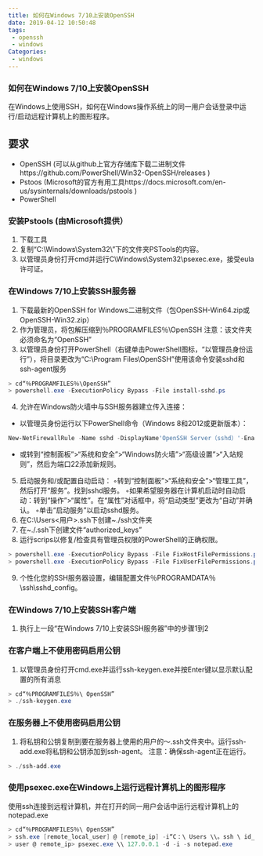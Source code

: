 ```yaml
---
title: 如何在Windows 7/10上安装OpenSSH
date: 2019-04-12 10:50:48
tags:
 - openssh
 - windows
Categories: 
 - windows
---
```


### 如何在Windows 7/10上安装OpenSSH

在Windows上使用SSH，如何在Windows操作系统上的同一用户会话登录中运行/启动远程计算机上的图形程序。

## 要求
- OpenSSH (可以从github上官方存储库下载二进制文件https://github.com/PowerShell/Win32-OpenSSH/releases )
- Pstoos (Microsoft的官方有用工具https://docs.microsoft.com/en-us/sysinternals/downloads/pstools )
- PowerShell

### 安装Pstools (由Microsoft提供）
1. 下载工具
2. 复制“C:\Windows\System32\”下的文件夹PSTools的内容。
3. 以管理员身份打开cmd并运行C\Windows\System32\psexec.exe，接受eula许可证。

### 在Windows 7/10上安装SSH服务器
1. 下载最新的OpenSSH for Windows二进制文件（包OpenSSH-Win64.zip或OpenSSH-Win32.zip）
2. 作为管理员，将包解压缩到％PROGRAMFILES％\OpenSSH 
   注意：该文件夹必须命名为“OpenSSH”
3. 以管理员身份打开PowerShell（右键单击PowerShell图标，“以管理员身份运行”），将目录更改为“C:\Program Files\OpenSSH”使用该命令安装sshd和ssh-agent服务

``` powershell
> cd“％PROGRAMFILES％\OpenSSH”
> powershell.exe -ExecutionPolicy Bypass -File install-sshd.ps
```
4. 允许在Windows防火墙中与SSH服务器建立传入连接：
- 以管理员身份运行以下PowerShell命令（Windows 8和2012或更新版本）：
```powershell
New-NetFirewallRule -Name sshd -DisplayName'OpenSSH Server（sshd）'-Enabled True -Direction Inbound -Protocol TCP -Action Allow -LocalPort 22

```
- 或转到“控制面板”>“系统和安全”>“Windows防火墙”>“高级设置”>“入站规则”，然后为端口22添加新规则。
5. 启动服务和/或配置自动启动：
◦转到“控制面板”>“系统和安全”>“管理工具”，然后打开“服务”。找到sshd服务。
◦如果希望服务器在计算机启动时自动启动：转到“操作”>“属性”。在“属性”对话框中，将“启动类型”更改为“自动”并确认。
◦单击“启动服务”以启动sshd服务。
6. 在C:\Users\<用户>\.ssh下创建~./ssh文件夹
7. 在~./.ssh下创建文件“authorized_keys”
8. 运行scrips以修复/检查具有管理员权限的PowerShell的正确权限。
```powershell
> powershell.exe -ExecutionPolicy Bypass -File FixHostFilePermissions.ps1 
> powershell.exe -ExecutionPolicy Bypass -File FixUserFilePermissions.ps1
```
9. 个性化您的SSH服务器设置，编辑配置文件％PROGRAMDATA％\ssh\sshd_config。

### 在Windows 7/10上安装SSH客户端

1. 执行上一段“在Windows 7/10上安装SSH服务器”中的步骤1到2

### 在客户端上不使用密码启用公钥
1. 以管理员身份打开cmd.exe并运行ssh-keygen.exe并按Enter键以显示默认配置的所有消息
```powershell
> cd“％PROGRAMFILES％\ OpenSSH” 
> ./ssh-keygen.exe
```
### 在服务器上不使用密码启用公钥
1. 将私钥和公钥复制到要在服务器上使用的用户的〜.ssh文件夹中。运行ssh-add.exe将私钥和公钥添加到ssh-agent。
注意：确保ssh-agent正在运行。
```powershell
> ./ssh-add.exe
```

### 使用psexec.exe在Windows上运行远程计算机上的图形程序
使用ssh连接到远程计算机，并在打开的同一用户会话中运行远程计算机上的notepad.exe
```powershell
> cd“％PROGRAMFILES％\ OpenSSH” 
> ssh.exe [remote_local_user] @ [remote_ip] -i“C：\ Users \\。ssh \ id_rsa” 
> user @ remote_ip> psexec.exe \\ 127.0.0.1 -d -i -s notepad.exe
```


